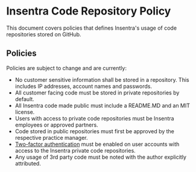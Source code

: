 # Insentra Code Repository Policy
This document covers policies that defines Insentra's usage of code repositories stored on GitHub.

## Policies
Policies are subject to change and are currently:
* No customer sensitive information shall be stored in a repository. This includes IP addresses, account names and passwords.
* All customer facing code must be stored in private repositories by default.
* All Insentra code made public must include a README.MD and an MIT license.
* Users with access to private code repositories must be Insentra employees or approved partners.
* Code stored in public repositories must first be approved by the respective practice manager.
* [Two-factor authentication](https://github.com/settings/two_factor_authentication/configure) must be enabled on user accounts with access to the Insentra private code repositories.
* Any usage of 3rd party code must be noted with the author explicitly attributed.

